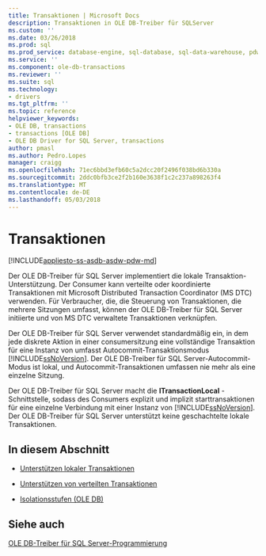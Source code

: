 ```yaml
---
title: Transaktionen | Microsoft Docs
description: Transaktionen in OLE DB-Treiber für SQLServer
ms.custom: ''
ms.date: 03/26/2018
ms.prod: sql
ms.prod_service: database-engine, sql-database, sql-data-warehouse, pdw
ms.service: ''
ms.component: ole-db-transactions
ms.reviewer: ''
ms.suite: sql
ms.technology:
- drivers
ms.tgt_pltfrm: ''
ms.topic: reference
helpviewer_keywords:
- OLE DB, transactions
- transactions [OLE DB]
- OLE DB Driver for SQL Server, transactions
author: pmasl
ms.author: Pedro.Lopes
manager: craigg
ms.openlocfilehash: 71ec6bbd3efb60c5a2dcc20f2496f038bd6b330a
ms.sourcegitcommit: 2ddc0bfb3ce2f2b160e3638f1c2c237a898263f4
ms.translationtype: MT
ms.contentlocale: de-DE
ms.lasthandoff: 05/03/2018
---
```

# <a name="transactions"></a>Transaktionen
[!INCLUDE[appliesto-ss-asdb-asdw-pdw-md](../../../includes/appliesto-ss-asdb-asdw-pdw-md.md)]

  Der OLE DB-Treiber für SQL Server implementiert die lokale Transaktion-Unterstützung. Der Consumer kann verteilte oder koordinierte Transaktionen mit Microsoft Distributed Transaction Coordinator (MS DTC) verwenden. Für Verbraucher, die, die Steuerung von Transaktionen, die mehrere Sitzungen umfasst, können der OLE DB-Treiber für SQL Server initiierte und von MS DTC verwaltete Transaktionen verknüpfen.  
  
 Der OLE DB-Treiber für SQL Server verwendet standardmäßig ein, in dem jede diskrete Aktion in einer consumersitzung eine vollständige Transaktion für eine Instanz von umfasst Autocommit-Transaktionsmodus [!INCLUDE[ssNoVersion](../../../includes/ssnoversion-md.md)]. Der OLE DB-Treiber für SQL Server-Autocommit-Modus ist lokal, und Autocommit-Transaktionen umfassen nie mehr als eine einzelne Sitzung.  
  
 Der OLE DB-Treiber für SQL Server macht die **ITransactionLocal** -Schnittstelle, sodass des Consumers explizit und implizit starttransaktionen für eine einzelne Verbindung mit einer Instanz von [!INCLUDE[ssNoVersion](../../../includes/ssnoversion-md.md)]. Der OLE DB-Treiber für SQL Server unterstützt keine geschachtelte lokale Transaktionen.  
  
## <a name="in-this-section"></a>In diesem Abschnitt  
  
-   [Unterstützen lokaler Transaktionen](../../oledb/ole-db-transactions/supporting-local-transactions.md)  
  
-   [Unterstützen von verteilten Transaktionen](../../oledb/ole-db-transactions/supporting-distributed-transactions.md)  
  
-   [Isolationsstufen &#40;OLE DB&#41;](../../oledb/ole-db-transactions/isolation-levels-ole-db.md)  
  
## <a name="see-also"></a>Siehe auch  
 [OLE DB-Treiber für SQL Server-Programmierung](../../oledb/ole-db/oledb-driver-for-sql-server-programming.md)  
  
  
